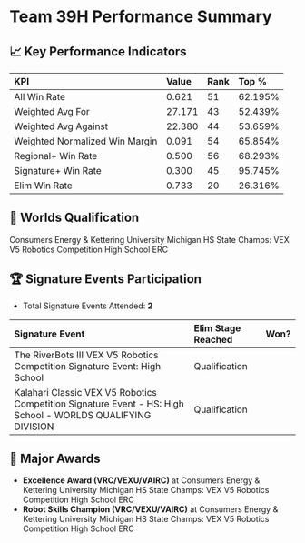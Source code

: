 # Team 39H Performance Summary

## 📈 Key Performance Indicators
| KPI | Value | Rank | Top % |
|:---|:---|:---|:---|
| All Win Rate | 0.621 | 51 | 62.195% |
| Weighted Avg For | 27.171 | 43 | 52.439% |
| Weighted Avg Against | 22.380 | 44 | 53.659% |
| Weighted Normalized Win Margin | 0.091 | 54 | 65.854% |
| Regional+ Win Rate | 0.500 | 56 | 68.293% |
| Signature+ Win Rate | 0.300 | 45 | 95.745% |
| Elim Win Rate | 0.733 | 20 | 26.316% |


## 🎯 Worlds Qualification
Consumers Energy & Kettering University Michigan HS State Champs: VEX V5 Robotics Competition High School ERC

## 🏆 Signature Events Participation
- Total Signature Events Attended: **2**

| Signature Event | Elim Stage Reached | Won? |
|:----------------|:-------------------|:----|
| The RiverBots III VEX V5 Robotics Competition Signature Event: High School | Qualification |  |
| Kalahari Classic VEX V5 Robotics Competition Signature Event - HS: High School - WORLDS QUALIFYING DIVISION | Qualification |  |


## 🥇 Major Awards
- **Excellence Award (VRC/VEXU/VAIRC)** at Consumers Energy & Kettering University Michigan HS State Champs: VEX V5 Robotics Competition High School ERC
- **Robot Skills Champion (VRC/VEXU/VAIRC)** at Consumers Energy & Kettering University Michigan HS State Champs: VEX V5 Robotics Competition High School ERC

